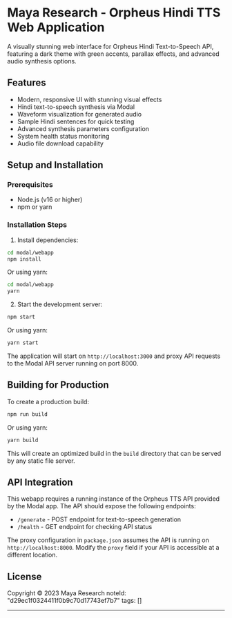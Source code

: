 # Maya Research - Orpheus Hindi TTS Web Application

A visually stunning web interface for Orpheus Hindi Text-to-Speech API, featuring a dark theme with green accents, parallax effects, and advanced audio synthesis options.

## Features

- Modern, responsive UI with stunning visual effects
- Hindi text-to-speech synthesis via Modal
- Waveform visualization for generated audio
- Sample Hindi sentences for quick testing
- Advanced synthesis parameters configuration
- System health status monitoring
- Audio file download capability

## Setup and Installation

### Prerequisites

- Node.js (v16 or higher)
- npm or yarn

### Installation Steps

1. Install dependencies:

```bash
cd modal/webapp
npm install
```

Or using yarn:

```bash
cd modal/webapp
yarn
```

2. Start the development server:

```bash
npm start
```

Or using yarn:

```bash
yarn start
```

The application will start on `http://localhost:3000` and proxy API requests to the Modal API server running on port 8000.

## Building for Production

To create a production build:

```bash
npm run build
```

Or using yarn:

```bash
yarn build
```

This will create an optimized build in the `build` directory that can be served by any static file server.

## API Integration

This webapp requires a running instance of the Orpheus TTS API provided by the Modal app. The API should expose the following endpoints:

- `/generate` - POST endpoint for text-to-speech generation
- `/health` - GET endpoint for checking API status

The proxy configuration in `package.json` assumes the API is running on `http://localhost:8000`. Modify the `proxy` field if your API is accessible at a different location.

## License

Copyright © 2023 Maya Research 
noteId: "d29ec1f0324411f0b9c70d17743ef7b7"
tags: []

---

 